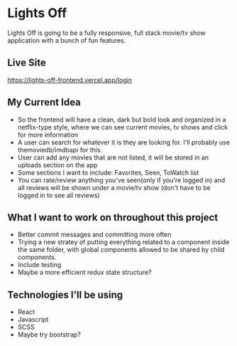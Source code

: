 # Lights Off
Lights Off is going to be a fully responsive, full stack movie/tv show application with a bunch of fun features.

## Live Site
https://lights-off-frontend.vercel.app/login

## My Current Idea
* So the frontend will have a clean, dark but bold look and organized in a netflix-type style, where we can see  current movies, tv shows and click for more information
* A user can search for whatever it is they are looking for. I'll probably use themoviedb/imdbapi for this.
* User can add any movies that are not listed, it will be stored in an uploads section on the app
* Some sections I want to include: Favorites, Seen, ToWatch list
* You can rate/review anything you've seen(only if you're logged in) and all reviews will be shown under a movie/tv show (don't have to be logged in to see all reviews)

## What I want to work on throughout this project
* Better commit messages and committing more often
* Trying a new stratey of putting everything related to a component inside the same folder, with global components allowed to be shared by child          components.
* Include testing
* Maybe a more efficient redux state structure?

## Technologies I'll be using
* React
* Javascript
* SCSS
* Maybe try bootstrap?
